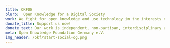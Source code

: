 ```yaml
---
title: OKFDE
blurb:  Open Knowledge for a Digital Society
work: We fight for open knowledge and use technology in the interests of civil society. Find out exactly what we do and what drives us.
donate_title: Support us now!
donate_text: Our work is independent, non-partisan, interdisciplinary and non-commercial. With a donation you help us and our community.
meta: Open Knowledge Foundation Germany e.V.
img_header: /okf/start-social-og.png
---
```

